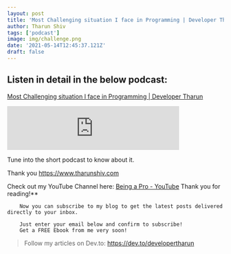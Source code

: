```yaml
---
layout: post
title: 'Most Challenging situation I face in Programming | Developer Tharun'
author: Tharun Shiv
tags: ['podcast']
image: img/challenge.png
date: '2021-05-14T12:45:37.121Z'
draft: false
---
```


## Listen in detail in the below podcast:

<a href="https://anchor.fm/developertharun/episodes/Most-Challenging-situation-I-face-in-Programming--Developer-Tharun---Ep--19-ehs73d/a-a24kbv7">Most Challenging situation I face in Programming | Developer Tharun</a>

<iframe src="https://anchor.fm/developertharun/embed/episodes/Most-Challenging-situation-I-face-in-Programming--Developer-Tharun---Ep--19-ehs73d/a-a24kbv7" height="102px" width="400px" frameborder="0" scrolling="no"></iframe>

Tune into the short podcast to know about it.

Thank you
https://www.tharunshiv.com

Check out my YouTube Channel here: <a href="https://www.youtube.com/c/developerTharun">Being a Pro - YouTube</a> Thank you for reading!\*\*

        Now you can subscribe to my blog to get the latest posts delivered directly to your inbox.

        Just enter your email below and confirm to subscribe!
        Get a FREE Ebook from me very soon!

> Follow my articles on Dev.to: https://dev.to/developertharun
